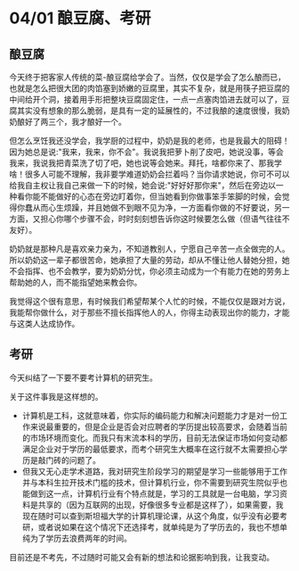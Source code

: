 # 04/01 酿豆腐、考研
## 酿豆腐
今天终于把客家人传统的菜-酿豆腐给学会了。当然，仅仅是学会了怎么酿而已，也就是怎么把很大团的肉馅塞到娇嫩的豆腐里，其实不复杂，就是用筷子把豆腐的中间给开个洞，接着用手形把整块豆腐固定住，一点一点塞肉馅进去就可以了，豆腐其实没有想象的那么脆弱，是具有一定的延展性的，不过我酿的速度很慢，我奶奶酿好了两三个，我才酿好一个。

但怎么烹饪我还没学会，我学厨的过程中，奶奶是我的老师，也是我最大的阻碍！因为她总是说:"我来，我来，你不会"。我说我把萝卜削了皮吧，她说没事，等会我来，我说我把青菜洗了切了吧，她也说等会她来。拜托，啥都你来了、那我学啥！很多人可能不理解，我非要学难道奶奶会拦着吗？当你请求她说，你可不可以给我自主权让我自己来做一下的时候，她会说:"好好好那你来"，然后在旁边以一种看你能不能做好的心态在旁边盯着你，但当她看到你做事笨手笨脚的时候，会觉得你蠢从而心生烦躁，并且她做不到眼不见为净，一方面看你做的不好要说，另一方面，又担心你哪个步骤不会，时时刻刻想告诉你这时候要怎么做（但语气往往不友好）。

奶奶就是那种凡是喜欢亲力亲为，不知道教别人，宁愿自己辛苦一点全做完的人。所以奶奶这一辈子都很苦命，她承担了大量的劳动，却从不懂让他人替她分担，她不会指挥、也不会教学，要为奶奶分忧，你必须主动成为一个有能力在她的劳务上帮助她的人，而不能指望她来教会你。

我觉得这个很有意思，有时候我们希望帮某个人忙的时候，不能仅仅是跟对方说，我能帮你做什么，对于那些不擅长指挥他人的人，你得主动表现出你的能力，才能与这类人达成协作。

## 考研

今天纠结了一下要不要考计算机的研究生。

关于这件事我是这样想的。

* 计算机是工科，这就意味着，你实际的编码能力和解决问题能力才是对一份工作来说最重要的，但是企业是否会对应聘者的学历提出较高要求，会随着当前的市场环境而变化。而我只有末流本科的学历，目前无法保证市场如何变动都满足企业对于学历的最低要求，而考个研究生大概率在这行就不太需要担心学历是敲门砖的问题了。
* 但我又无心走学术道路，我对研究生阶段学习的期望是学习一些能够用于工作并与本科生拉开技术门槛的技术，但计算机行业，你不需要到研究生院似乎也能做到这一点，计算机行业有个特点就是，学习的工具就是一台电脑，学习资料是共享的（因为互联网的出现，好像很多专业都是这样了），如果需要，我现在随时可以查到斯坦福大学的计算机理论课，从这个角度，似乎没有必要考研，或者说如果在这个情况下还选择考，就单纯是为了学历去的，我也不想单纯为了学历去浪费两年的时间。

目前还是不考先，不过随时可能又会有新的想法和论据影响到我，让我变动。
